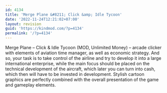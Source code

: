 ```yaml
---
id: 4134
title: 'Merge Plane &#8211; Click &amp; Idle Tycoon'
date: '2022-11-24T12:21:02+07:00'
layout: revision
guid: 'https://kindmod.com/?p=4134'
permalink: '/?p=4134'
---
```


Merge Plane – Click &amp; Idle Tycoon (MOD, Unlimited Money) – arcade clicker with elements of aviation time manager, as well as economic strategy. And so, your task is to take control of the airline and try to develop it into a large international enterprise, while the main focus should be placed on the technical development of the aircraft, which later you can turn into cash, which then will have to be invested in development. Stylish cartoon graphics are perfectly combined with the overall presentation of the game and gameplay elements.